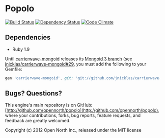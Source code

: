 # Popolo

[![Build Status](https://secure.travis-ci.org/opennorth/popolo.png)](http://travis-ci.org/opennorth/popolo)
[![Dependency Status](https://gemnasium.com/opennorth/popolo.png)](https://gemnasium.com/opennorth/popolo)
[![Code Climate](https://codeclimate.com/badge.png)](https://codeclimate.com/github/opennorth/popolo)

## Dependencies

* Ruby 1.9

Until [carrierwave-mongoid](https://github.com/jnicklas/carrierwave-mongoid) releases its [Mongoid 3 branch](https://github.com/jnicklas/carrierwave-mongoid/tree/mongoid-3.0) (see [jnicklas/carrierwave-mongoid#29](https://github.com/jnicklas/carrierwave-mongoid/pull/29#issuecomment-7249357), you must add the following to your Gemfile:

```ruby
gem 'carrierwave-mongoid', git: 'git://github.com/jnicklas/carrierwave-mongoid.git', branch: 'mongoid-3.0'
```

## Bugs? Questions?

This engine's main repository is on GitHub: [http://github.com/opennorth/popolo](http://github.com/opennorth/popolo), where your contributions, forks, bug reports, feature requests, and feedback are greatly welcomed.

Copyright (c) 2012 Open North Inc., released under the MIT license
